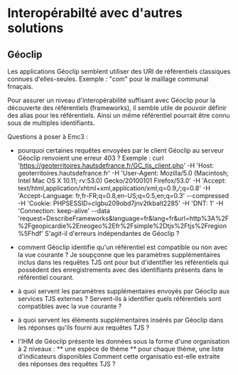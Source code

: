 # Interopérabilté avec d'autres solutions

## Géoclip

Les applications Géoclip semblent utiliser des URI de référentiels classiques connues d'elles-seules.
Exemple : "com" pour le maillage communal frnaçais.

Pour assurer un niveau d'interopérabilité suffisant avec Géoclip pour la découverte des référentiels (frameworks),
il semble utile de pouvoir définir des alias pour les référentiels. Ainsi un même référentiel pourrait être connu sous
de multiples identifiants.


Questions à poser à Emc3 :

* pourquoi certaines requêtes envoyées par le client Géoclip au serveur Géoclip renvoient une erreur 403 ?
Exemple : curl 'https://geoterritoires.hautsdefrance.fr/GC_tjs_client.php' -H 'Host: geoterritoires.hautsdefrance.fr'
-H 'User-Agent: Mozilla/5.0 (Macintosh; Intel Mac OS X 10.11; rv:53.0) Gecko/20100101 Firefox/53.0'
-H 'Accept: text/html,application/xhtml+xml,application/xml;q=0.9,*/*;q=0.8'
-H 'Accept-Language: fr,fr-FR;q=0.8,en-US;q=0.5,en;q=0.3' --compressed
-H 'Cookie: PHPSESSID=clgbu209obd7jnv2tkbalt2285' -H 'DNT: 1'
-H 'Connection: keep-alive'
--data 'request=DescribeFrameworks&language=fr&lang=fr&url=http%3A%2F%2Fgeopicardie%2Eneogeo%2Efr%2Fsimple%2Dtjs%2Ftjs%2Fregion%5Fhdf'
S'agit-il d'erreurs indépendantes de Géoclip ?

* comment Géoclip identifie qu'un référentiel est compatible ou non avec la vue courante ?
Je soupçonne que les paramètres supplémentaires inclus dans les requêtes TJS ont pour but d'identifier les référentiels
qui possèdent des enregistrements avec des identifiants présents dans le référentiel courant.

* à quoi servent les paramètres supplémentaires envoyés par Géoclip aux services TJS externes ?
Servent-ils à identifier quels référentiels sont compatibles avec la vue courante ?

* à quoi servent les éléments supplémentaires insérés par Géoclip dans les réponses qu'ils fourni aux requêtes TJS ?

* l'IHM de Géoclip présente les données sous la forme d'une organisation à 2 niveaux :
** une espèce de thème
** pour chaque thème, une liste d'indicateurs disponibles
Comment cette organisatio est-elle extraite des réponses des requêtes TJS ?